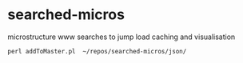 searched-micros
===============

microstructure www searches to jump load caching and visualisation

```
perl addToMaster.pl  ~/repos/searched-micros/json/

```
